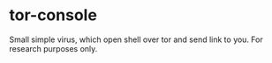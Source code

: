 # tor-console
Small simple virus, which open shell over tor and send link to you. For research purposes only.
